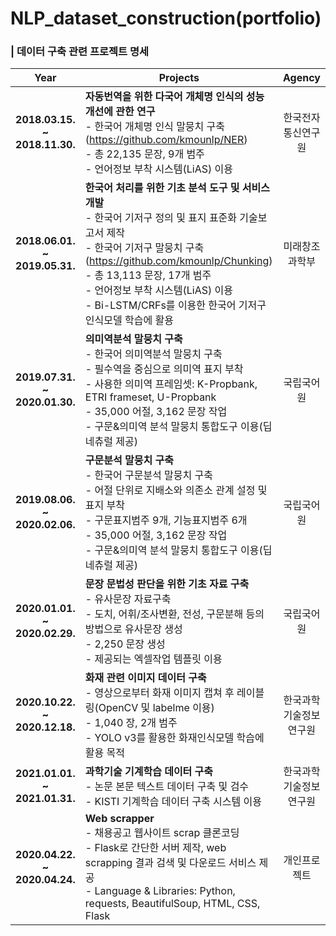 # NLP_dataset_construction(portfolio)

### | 데이터 구축 관련 프로젝트 명세

|  Year |  <center>Projects</center> |  Agency  |
|:--------:|--------|:--------:|
|**2018.03.15. ~ 2018.11.30.**| **자동번역을 위한 다국어 개체명 인식의 성능 개선에 관한 연구** <br> -	한국어 개체명 인식 말뭉치 구축(https://github.com/kmounlp/NER) <br> -	총 22,135 문장, 9개 범주 <br> -	언어정보 부착 시스템(LiAS) 이용 | 한국전자통신연구원 |
|**2018.06.01. ~ 2019.05.31.**| **한국어 처리를 위한 기초 분석 도구 및 서비스 개발** <br> -	한국어 기저구 정의 및 표지 표준화 기술보고서 제작 <br> -	한국어 기저구 말뭉치 구축(https://github.com/kmounlp/Chunking) <br> -	총 13,113 문장, 17개 범주 <br> -	언어정보 부착 시스템(LiAS) 이용 <br>-	Bi-LSTM/CRFs를 이용한 한국어 기저구 인식모델 학습에 활용 | 미래창조과학부 |
|**2019.07.31. ~ 2020.01.30.**| **의미역분석 말뭉치 구축** <br> -	한국어 의미역분석 말뭉치 구축 <br> -	필수역을 중심으로 의미역 표지 부착 <br> -	사용한 의미역 프레임셋: K-Propbank, ETRI frameset, U-Propbank <br> -	35,000 어절, 3,162 문장 작업 <br> -	구문&의미역 분석 말뭉치 통합도구 이용(딥네츄럴 제공) | 국립국어원 |
|**2019.08.06. ~ 2020.02.06.**| **구문분석 말뭉치 구축** <br> -	한국어 구문분석 말뭉치 구축 <br> -	어절 단위로 지배소와 의존소 관계 설정 및 표지 부착 <br> -	구문표지범주 9개, 기능표지범주 6개 <br> -	35,000 어절, 3,162 문장 작업 <br> -	구문&의미역 분석 말뭉치 통합도구 이용(딥네츄럴 제공) | 국립국어원 |
|**2020.01.01. ~ 2020.02.29.**| **문장 문법성 판단을 위한 기초 자료 구축** <br> -	유사문장 자료구축 <br> -	도치, 어휘/조사변환, 전성, 구문분해 등의 방법으로 유사문장 생성 <br> -	2,250 문장 생성 <br> -	제공되는 엑셀작업 템플릿 이용 | 국립국어원 |
|**2020.10.22. ~ 2020.12.18.**| **화재 관련 이미지 데이터 구축** <br> -	영상으로부터 화재 이미지 캡쳐 후 레이블링(OpenCV 및 labelme 이용) <br> -	1,040 장, 2개 범주 <br> -	YOLO v3를 활용한 화재인식모델 학습에 활용 목적 | 한국과학기술정보연구원 |
|**2021.01.01. ~ 2021.01.31.**| **과학기술 기계학습 데이터 구축** <br> -	논문 본문 텍스트 데이터 구축 및 검수 <br> -	KISTI 기계학습 데이터 구축 시스템 이용 | 한국과학기술정보연구원 |
|**2020.04.22. ~ 2020.04.24.**| **Web scrapper** <br> -	채용공고 웹사이트 scrap 클론코딩 <br> -	Flask로 간단한 서버 제작, web scrapping 결과 검색 및 다운로드 서비스 제공 <br> -	Language & Libraries: Python, requests, BeautifulSoup, HTML, CSS, Flask | 개인프로젝트 |
